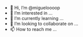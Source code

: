 - 👋 Hi, I’m @migueloooop
- 👀 I’m interested in ...
- 🌱 I’m currently learning ...
- 💞️ I’m looking to collaborate on ...
- 📫 How to reach me ...

<!---
migueloooop/migueloooop is a ✨ special ✨ repository because its `README.md` (this file) appears on your GitHub profile.
You can click the Preview link to take a look at your changes.
--->
